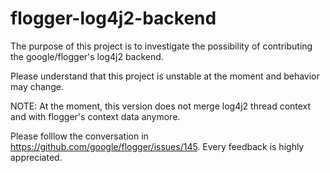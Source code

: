 # flogger-log4j2-backend
The purpose of this project is to investigate the possibility of contributing the google/flogger's log4j2 backend.

Please understand that this project is unstable at the moment and behavior may change.

NOTE: At the moment, this version does not merge log4j2 thread context and with flogger's context data anymore.

Please folllow the conversation in https://github.com/google/flogger/issues/145. Every feedback is highly appreciated.
